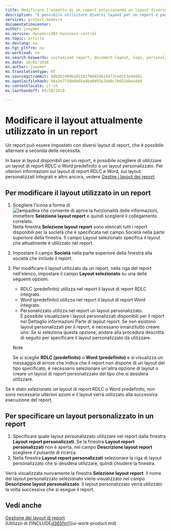 ```yaml
---
title: Modificare l'aspetto di un report selezionando un layout diverso | Documenti Microsoft
description: "È possibile utilizzare diversi layout per un report e passate tra i layout per modificare l'aspetto di un report."
services: project-madeira
documentationcenter: 
author: jswymer
ms.service: dynamics365-business-central
ms.topic: article
ms.devlang: na
ms.tgt_pltfrm: na
ms.workload: na
ms.search.keywords: customized report, document layout, logo, personalize
ms.date: 10/01/2018
ms.author: jswymer
ms.translationtype: HT
ms.sourcegitcommit: 9dbd92409ba02281f008246194f3ce0c53e4e001
ms.openlocfilehash: 98a2e773dbde6ba4ba0493e2b0dc7b632bbea4d0
ms.contentlocale: it-ch
ms.lasthandoff: 09/28/2018

---
```

# <a name="change-which-layout-is-currently-used-on-a-report"></a>Modificare il layout attualmente utilizzato in un report
Un report può essere impostato con diversi layout di report, che è possibile alternare a seconda delle necessità.

In base ai layout disponibili per un report, è possibile scegliere di utilizzare un layout di report RDLC o Word predefinito o un layout personalizzato. Per ulteriori informazioni sui layout di report RDLC e Word, sui layout personalizzati integrati e altro ancora, vedere [Gestire i layout dei report](ui-manage-report-layouts.md).

## <a name="to-change-the-layout-that-is-used-on-a-report"></a>Per modificare il layout utilizzato in un report
1. Scegliere l'icona a forma di ![lampadina che consente di aprire la funzionalità delle informazioni](media/ui-search/search_small.png "Informazioni sull'operazione che si desidera eseguire"), immettere **Selezione layout report** e quindi scegliere il collegamento correlato.  
   Nella finestra **Selezione layout report** sono elencati tutti i report disponibili per la società che è specificata nel campo Società nella parte superiore della finestra. Il campo Layout selezionato specifica il layout che attualmente è utilizzato nel report.
2. Impostare il campo **Società** nella parte superiore della finestra alla società che include il report.
3. Per modificare il layout utilizzato da un report, nella riga del report nell'elenco, impostare il campo **Layout selezionato** su una delle seguenti opzioni:
   * RDLC (predefinito) utilizza nel report il layout di report RDLC integrato.
   * Word (predefinito) utilizza nel report il layout di report Word integrato.
   * Personalizzato utilizza nel report un layout personalizzato.  
     È possibile visualizzare i layout personalizzati disponibili per il report nel Dettaglio informazioni Parte di layout report. Se non esistono layout personalizzati per il report, è necessario innanzitutto creare uno. Se si seleziona questa opzione, andare alla procedura descritta di seguito per specificare il layout personalizzato da utilizzare.

    > [!NOTE]  
    >   Se si sceglie **RDLC (predefinito)** o **Word (predefinito)** e si visualizza un messaggio di errore che indica che il report non dispone di un layout del tipo specificato, è necessario selezionare un'altra opzione di layout o creare un layout di report personalizzato del tipo che si desidera utilizzare.

Se è stato selezionato un layout di report RDLC o Word predefinito, non sono necessarie ulteriori azioni e il layout verrà utilizzato alla successiva esecuzione del report.

## <a name="to-specify-a-custom-layout-on-a-report"></a>Per specificare un layout personalizzato in un report
1. Specificare quale layout personalizzato utilizzare nel report dalla finestra **Layout report personalizzati**. Se la finestra **Layout report personalizzati** non è aperta, nel campo **Descrizione layout report** scegliere il pulsante di ricerca.
2. Nella finestra **Layout report personalizzati** selezionare la riga di layout personalizzato che si desidera utilizzare, quindi chiudere la finestra.

Verrà visualizzata nuovamente la finestra **Selezione layout report**. Il nome del layout personalizzato selezionato viene visualizzato nel campo **Descrizione layout personalizzato**. Il layout personalizzato verrà utilizzato la volta successiva che si esegue il report.

## <a name="see-also"></a>Vedi anche
[Gestione dei layout di report](ui-manage-report-layouts.md)  
[Utilizzo di [!INCLUDE[d365fin](includes/d365fin_md.md)]](ui-work-product.md)


